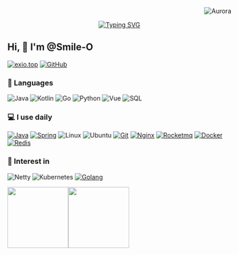 <p align="right"> <img src="https://komarev.com/ghpvc/?username=Smile-O&label=Profile%20views&color=0e75b6&style=flat" alt="Aurora" /> </p>


<div align="center">
  <a href="https://exio.top/">
    <img src="https://readme-typing-svg.demolab.com?font=Fira+Code&pause=1000&color=008c8c&width=435&lines=热爱可抵岁月漫长！;让正确的事情持续发生！&center=true&size=27" alt="Typing SVG" />
  </a>
</div>

## Hi, 👋 I'm @Smile-O

[![exio.top](https://img.shields.io/badge/-exio.top-00A98F?&logo=About.me&logoColor=FFFFFF)](https://exio.top/) 
[![GitHub](https://img.shields.io/badge/-GitHub-181717?&logo=GitHub)](https://github.com/Smile-O)


### 🚀 Languages

![Java](https://img.shields.io/badge/-Java-000?&logo=OpenJDK)
![Kotlin](https://img.shields.io/badge/-Kotlin-000?&logo=Kotlin)
![Go](https://img.shields.io/badge/-Go-000?&logo=C%2B%2B&logoColor=00599C)
![Python](https://img.shields.io/badge/-Python-000?&logo=python)
![Vue](https://img.shields.io/badge/Vue.js-35495E?logo=vue.js&logoColor=4FC08D)
![SQL](https://img.shields.io/badge/-SQL-000?&logo=sqlite&logoColor=003b57)


### 💻 I use daily

[![Java](https://img.shields.io/badge/-Java-000?&logo=OpenJDK)](https://exio.top/)
[![Spring](https://img.shields.io/badge/SpringBoot-35495E?logo=Spring&logoColor=4FC08D)](https://exio.top/)
![Linux](https://img.shields.io/badge/-Linux-000?&logo=Linux&logoColor=3ddc84)
![Ubuntu](https://img.shields.io/badge/-Ubuntu-000?&logo=Ubuntu)
[![Git](https://img.shields.io/badge/-Git-000000?logo=git&logoColor=FF7043)](https://exio.top/)
[![Nginx](https://img.shields.io/badge/-Nginx-F6C915?logo=nginx&logoColor=029137)](https://exio.top/)
[![Rocketmq](https://img.shields.io/badge/-Rocketmq-7A1FA2?logo=rocketmq&logoColor=FC8019)](https://exio.top/)
[![Docker](https://img.shields.io/badge/docker-20232A?logo=docker&logoColor=61DAFB)](https://exio.top/)
[![Redis](https://img.shields.io/badge/-Redis-F6C915?logo=Redis&logoColor=F16061)](https://exio.top/)


### 🌱 Interest in

![Netty](https://img.shields.io/badge/-Netty-000?&logo=netty&logoColor=5D4F85)
![Kubernetes](https://img.shields.io/badge/-Kubernetes%23-000?&logo=Kubernetes&logoColor=239120)
[![Golang](https://img.shields.io/badge/-Golang-02569B?logo=go&logoColor=00ACC1)](https://exio.top/)

<span><img src="https://github-readme-stats.vercel.app/api/top-langs/?username=Smile-O&layout=compact" height="137px" /></span><span><img height="137px" src="https://github-readme-stats.vercel.app/api?username=Smile-O&hide_title=true&hide_border=true&show_icons=trueline_height=21&text_color=000&icon_color=000&bg_color=0,ea6161,ffc64d,fffc4d,52fa5a&theme=graywhite" /> </span>

